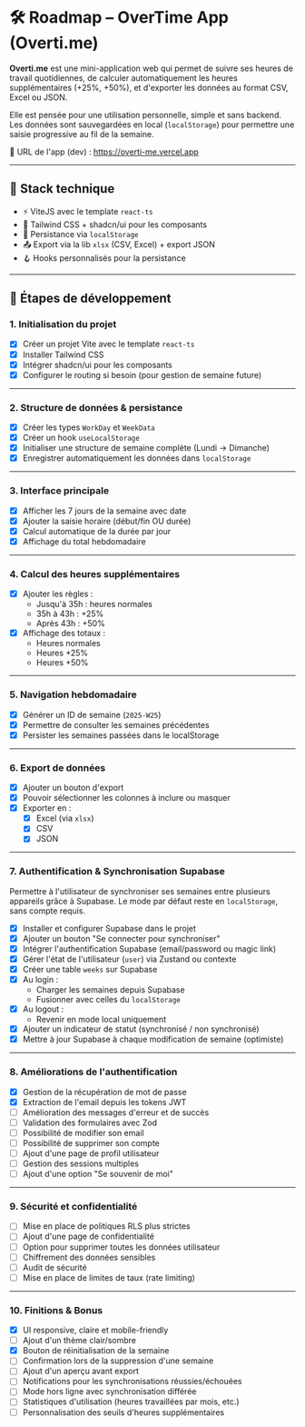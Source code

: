 # 🛠️ Roadmap – OverTime App (Overti.me)

**Overti.me** est une mini-application web qui permet de suivre ses heures de travail quotidiennes, de calculer automatiquement les heures supplémentaires (+25%, +50%), et d'exporter les données au format CSV, Excel ou JSON.

Elle est pensée pour une utilisation personnelle, simple et sans backend. Les données sont sauvegardées en local (`localStorage`) pour permettre une saisie progressive au fil de la semaine.

🔗 URL de l'app (dev) : https://overti-me.vercel.app

---

## 🔧 Stack technique

- ⚡️ ViteJS avec le template `react-ts`
- 🎨 Tailwind CSS + shadcn/ui pour les composants
- 💾 Persistance via `localStorage`
- 📤 Export via la lib `xlsx` (CSV, Excel) + export JSON
- 🪝 Hooks personnalisés pour la persistance

---

## 📍 Étapes de développement

### 1. Initialisation du projet

- [x] Créer un projet Vite avec le template `react-ts`
- [x] Installer Tailwind CSS
- [x] Intégrer shadcn/ui pour les composants
- [x] Configurer le routing si besoin (pour gestion de semaine future)

---

### 2. Structure de données & persistance

- [x] Créer les types `WorkDay` et `WeekData`
- [x] Créer un hook `useLocalStorage`
- [x] Initialiser une structure de semaine complète (Lundi → Dimanche)
- [x] Enregistrer automatiquement les données dans `localStorage`

---

### 3. Interface principale

- [x] Afficher les 7 jours de la semaine avec date
- [x] Ajouter la saisie horaire (début/fin OU durée)
- [x] Calcul automatique de la durée par jour
- [x] Affichage du total hebdomadaire

---

### 4. Calcul des heures supplémentaires

- [x] Ajouter les règles :
  - Jusqu'à 35h : heures normales
  - 35h à 43h : +25%
  - Après 43h : +50%
- [x] Affichage des totaux :
  - Heures normales
  - Heures +25%
  - Heures +50%

---

### 5. Navigation hebdomadaire

- [x] Générer un ID de semaine (`2025-W25`)
- [x] Permettre de consulter les semaines précédentes
- [x] Persister les semaines passées dans le localStorage

---

### 6. Export de données

- [x] Ajouter un bouton d'export
- [x] Pouvoir sélectionner les colonnes à inclure ou masquer
- [x] Exporter en :
  - [x] Excel (via `xlsx`)
  - [x] CSV
  - [x] JSON

---

### 7. Authentification & Synchronisation Supabase
Permettre à l'utilisateur de synchroniser ses semaines entre plusieurs appareils grâce à Supabase. Le mode par défaut reste en `localStorage`, sans compte requis.

- [x] Installer et configurer Supabase dans le projet
- [x] Ajouter un bouton "Se connecter pour synchroniser"
- [x] Intégrer l'authentification Supabase (email/password ou magic link)
- [x] Gérer l'état de l'utilisateur (`user`) via Zustand ou contexte
- [x] Créer une table `weeks` sur Supabase
- [x] Au login :
  - Charger les semaines depuis Supabase
  - Fusionner avec celles du `localStorage`
- [x] Au logout :
  - Revenir en mode local uniquement
- [x] Ajouter un indicateur de statut (synchronisé / non synchronisé)
- [x] Mettre à jour Supabase à chaque modification de semaine (optimiste)

---

### 8. Améliorations de l'authentification

- [x] Gestion de la récupération de mot de passe
- [x] Extraction de l'email depuis les tokens JWT
- [ ] Amélioration des messages d'erreur et de succès
- [ ] Validation des formulaires avec Zod
- [ ] Possibilité de modifier son email
- [ ] Possibilité de supprimer son compte
- [ ] Ajout d'une page de profil utilisateur
- [ ] Gestion des sessions multiples
- [ ] Ajout d'une option "Se souvenir de moi"

---

### 9. Sécurité et confidentialité

- [ ] Mise en place de politiques RLS plus strictes
- [ ] Ajout d'une page de confidentialité
- [ ] Option pour supprimer toutes les données utilisateur
- [ ] Chiffrement des données sensibles
- [ ] Audit de sécurité
- [ ] Mise en place de limites de taux (rate limiting)

---

### 10. Finitions & Bonus

- [x] UI responsive, claire et mobile-friendly
- [ ] Ajout d'un thème clair/sombre
- [x] Bouton de réinitialisation de la semaine
- [ ] Confirmation lors de la suppression d'une semaine
- [ ] Ajout d'un aperçu avant export
- [ ] Notifications pour les synchronisations réussies/échouées
- [ ] Mode hors ligne avec synchronisation différée
- [ ] Statistiques d'utilisation (heures travaillées par mois, etc.)
- [ ] Personnalisation des seuils d'heures supplémentaires
